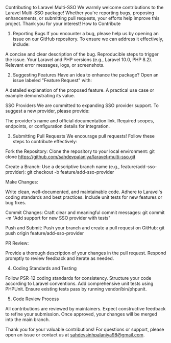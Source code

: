 <!-- # Contributing to Laravel Multi-SSO

We welcome contributions to the Laravel Multi-SSO package! Whether you're reporting a bug, suggesting new features, or submitting pull requests, your input is highly appreciated.

## How to Contribute

### 1. Reporting Bugs

If you find a bug in the package, please open an issue in the GitHub repository. Include the following details:

* A clear description of the bug.
* Steps to reproduce the issue.
* The Laravel and PHP version you're using.
* Any relevant error messages or logs.

### 2. Suggesting Features

If you have ideas for new features or improvements, feel free to open an issue labeled as "Feature Request." Please provide:

* A detailed description of the feature.
* A use case or scenario where this feature would be helpful.

#### SSO Providers

We are continually expanding the package to support more SSO providers. If you want to suggest a provider, include:

* The provider's name and any relevant documentation.
* Specific scopes or configurations needed for integration.

### 3. Submitting Pull Requests

Pull requests are welcome! Please follow these guidelines:

1. **Fork the Repository:**

   * Clone the repository to your local machine.

   ```bash
   git clone https://github.com/sahdevpalaniya/laravel-multi-sso.git
   ```

2. **Create a Branch:**

   * Use a descriptive branch name (e.g., `add-new-provider-support`).

   ```bash
   git checkout -b feature/add-new-provider-support
   ```

3. **Make Changes:**

   * Write clean, readable, and tested code.
   * Ensure that your changes follow Laravel's coding standards.

4. **Commit Changes:**

   * Write clear and concise commit messages.

   ```bash
   git commit -m "Add new SSO provider support to the package"
   ```

5. **Push and Submit:**

   * Push your branch and submit a pull request on GitHub.

   ```bash
   git push origin feature/add-new-provider-support
   ```

6. **PR Review:**

   * Ensure your pull request includes a detailed description of changes.
   * Be responsive to feedback during the review process.

### 4. Coding Standards

* Use PSR-4 autoloading for your classes.
* Follow Laravel's conventions for structure and style.
* Add tests for new features or bug fixes.

---

Thank you for contributing! If you have any questions, feel free to reach out by creating an issue or contacting us at [sahdevsinhpalaniya98@gmail.com](mailto:sahdevsinhpalaniya98@gmail.com). -->
Contributing to Laravel Multi-SSO
We warmly welcome contributions to the Laravel Multi-SSO package! Whether you're reporting bugs, proposing enhancements, or submitting pull requests, your efforts help improve this project. Thank you for your interest!
How to Contribute
1. Reporting Bugs
If you encounter a bug, please help us by opening an issue on our GitHub repository. To ensure we can address it effectively, include:

A concise and clear description of the bug.
Reproducible steps to trigger the issue.
Your Laravel and PHP versions (e.g., Laravel 10.0, PHP 8.2).
Relevant error messages, logs, or screenshots.

2. Suggesting Features
Have an idea to enhance the package? Open an issue labeled "Feature Request" with:

A detailed explanation of the proposed feature.
A practical use case or example demonstrating its value.

SSO Providers
We are committed to expanding SSO provider support. To suggest a new provider, please provide:

The provider's name and official documentation link.
Required scopes, endpoints, or configuration details for integration.

3. Submitting Pull Requests
We encourage pull requests! Follow these steps to contribute effectively:

Fork the Repository:
Clone the repository to your local environment:
git clone https://github.com/sahdevpalaniya/laravel-multi-sso.git


Create a Branch:
Use a descriptive branch name (e.g., feature/add-sso-provider):
git checkout -b feature/add-sso-provider


Make Changes:

Write clean, well-documented, and maintainable code.
Adhere to Laravel's coding standards and best practices.
Include unit tests for new features or bug fixes.


Commit Changes:
Craft clear and meaningful commit messages:
git commit -m "Add support for new SSO provider with tests"


Push and Submit:
Push your branch and create a pull request on GitHub:
git push origin feature/add-sso-provider


PR Review:

Provide a thorough description of your changes in the pull request.
Respond promptly to review feedback and iterate as needed.



4. Coding Standards and Testing

Follow PSR-12 coding standards for consistency.
Structure your code according to Laravel conventions.
Add comprehensive unit tests using PHPUnit.
Ensure existing tests pass by running vendor/bin/phpunit.

5. Code Review Process

All contributions are reviewed by maintainers.
Expect constructive feedback to refine your submission.
Once approved, your changes will be merged into the main branch.


Thank you for your valuable contributions! For questions or support, please open an issue or contact us at sahdevsinhpalaniya98@gmail.com.